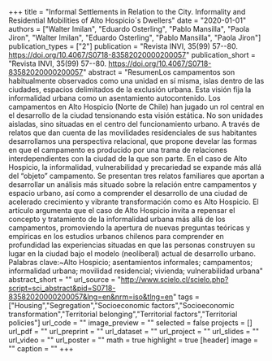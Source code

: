+++
title = "Informal Settlements in Relation to the City. Informality and Residential Mobilities of Alto Hospicio´s Dwellers"
date = "2020-01-01"
authors = ["Walter Imilan", "Eduardo Osterling", "Pablo Mansilla", "Paola Jiron", "Walter Imilan", "Eduardo Osterling", "Pablo Mansilla", "Paola Jiron"]
publication_types = ["2"]
publication = "Revista INVI, 35(99) 57--80. https://doi.org/10.4067/S0718-83582020000200057"
publication_short = "Revista INVI, 35(99) 57--80. https://doi.org/10.4067/S0718-83582020000200057"
abstract = "ResumenLos campamentos son habitualmente observados como una unidad en sí misma, islas dentro de las ciudades, espacios delimitados de la exclusión urbana. Esta visión fija la informalidad urbana como un asentamiento autocontenido. Los campamentos en Alto Hospicio (Norte de Chile) han jugado un rol central en el desarrollo de la ciudad tensionando esta visión estática. No son unidades aisladas, sino situadas en el centro del funcionamiento urbano. A través de relatos que dan cuenta de las movilidades residenciales de sus habitantes desarrollamos una perspectiva relacional, que propone develar las formas en que el campamento es producido por una trama de relaciones interdependientes con la ciudad de la que son parte. En el caso de Alto Hospicio, la informalidad, vulnerabilidad y precariedad se expande más allá del “objeto” campamento. Se presentan tres relatos familiares que aportan a desarrollar un análisis más situado sobre la relación entre campamentos y espacio urbano, así como a comprender el desarrollo de una ciudad de acelerado crecimiento y vibrante transformación como es Alto Hospicio. El artículo argumenta que el caso de Alto Hospicio invita a repensar el concepto y tratamiento de la informalidad urbana más allá de los campamentos, promoviendo la apertura de nuevas preguntas teóricas y empíricas en los estudios urbanos chilenos para comprender en profundidad las experiencias situadas en que las personas construyen su lugar en la ciudad bajo el modelo (neoliberal) actual de desarrollo urbano. Palabras clave:~Alto Hospicio; asentamientos informales; campamentos; informalidad urbana; movilidad residencial; vivienda; vulnerabilidad urbana"
abstract_short = ""
url_source = "http://www.scielo.cl/scielo.php?script=sci_abstract&pid=S0718-83582020000200057&lng=en&nrm=iso&tlng=en"
tags = ["Housing","Segregation","Socioeconomic factors","Socioeconomic transformation","Territorial belonging","Territorial factors","Territorial policies"]
url_code = ""
image_preview = ""
selected = false
projects = []
url_pdf = ""
url_preprint = ""
url_dataset = ""
url_project = ""
url_slides = ""
url_video = ""
url_poster = ""
math = true
highlight = true
[header]
image = ""
caption = ""
+++
